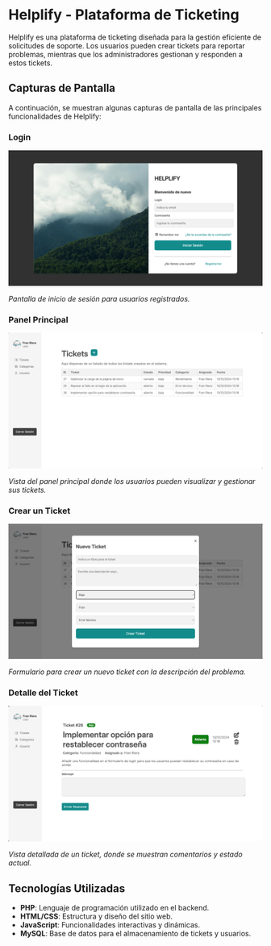 # Helplify - Plataforma de Ticketing

Helplify es una plataforma de ticketing diseñada para la gestión eficiente de solicitudes de soporte. Los usuarios pueden crear tickets para reportar problemas, mientras que los administradores gestionan y responden a estos tickets.

## Capturas de Pantalla

A continuación, se muestran algunas capturas de pantalla de las principales funcionalidades de Helplify:

### Login

![Login](./public/images/login.png)

*Pantalla de inicio de sesión para usuarios registrados.*

### Panel Principal

![Panel Principal](./public/images/panel-principal.png)

*Vista del panel principal donde los usuarios pueden visualizar y gestionar sus tickets.*

### Crear un Ticket

![Crear Ticket](./public/images/crear-ticket.png)

*Formulario para crear un nuevo ticket con la descripción del problema.*

### Detalle del Ticket

![Ticket Detalle](./public/images/ticket-detalle.png)

*Vista detallada de un ticket, donde se muestran comentarios y estado actual.*

## Tecnologías Utilizadas

- **PHP**: Lenguaje de programación utilizado en el backend.
- **HTML/CSS**: Estructura y diseño del sitio web.
- **JavaScript**: Funcionalidades interactivas y dinámicas.
- **MySQL**: Base de datos para el almacenamiento de tickets y usuarios.
